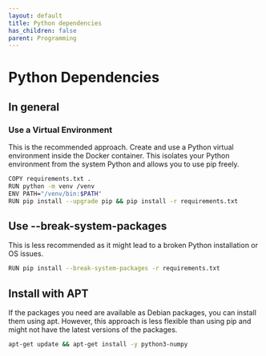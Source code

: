 ```yaml
---
layout: default
title: Python dependencies
has_children: false
parent: Programming
---
```


# Python Dependencies

## In general

### Use a Virtual Environment

This is the recommended approach. Create and use a Python virtual environment inside the Docker container. This isolates your Python environment from the system Python and allows you to use pip freely.

```bash
COPY requirements.txt .
RUN python -m venv /venv
ENV PATH="/venv/bin:$PATH"
RUN pip install --upgrade pip && pip install -r requirements.txt
```

## Use --break-system-packages

This is less recommended as it might lead to a broken Python installation or OS issues.

```bash
RUN pip install --break-system-packages -r requirements.txt
```

## Install with APT

If the packages you need are available as Debian packages, you can install them using apt.
However, this approach is less flexible than using pip and might not have the latest versions of the packages.

```bash
apt-get update && apt-get install -y python3-numpy
```

